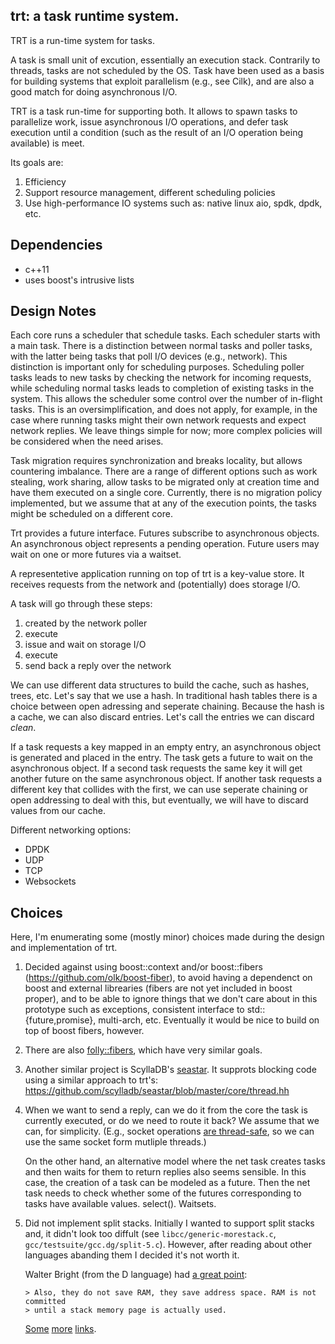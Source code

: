 trt: a task runtime system.
---------------------------

TRT is a run-time system for tasks.

A task is small unit of excution, essentially an execution stack. Contrarily to
threads, tasks are not scheduled by the OS. Task have been used as a  basis for
building systems that exploit parallelism (e.g., see Cilk), and are also a good
match for doing asynchronous I/O.

TRT is a task run-time for supporting both. It allows to spawn tasks to
parallelize work, issue asynchronous I/O operations, and  defer task execution
until a condition (such as the result of an I/O operation being available) is
meet.

Its goals are:

 1. Efficiency
 1. Support resource management, different scheduling policies
 1. Use high-performance IO systems such as: native linux aio, spdk, dpdk, etc.

Dependencies
------------
 - c++11
 - uses boost's intrusive lists

Design Notes
------------

Each core runs a scheduler that schedule tasks. Each scheduler starts with a
main task.  There is a distinction between normal tasks and poller tasks, with
the latter being tasks that poll I/O devices (e.g., network). This distinction
is important only for scheduling purposes. Scheduling poller tasks leads to new
tasks by checking the network for incoming requests, while scheduling normal
tasks leads to completion of existing tasks in the system. This allows the
scheduler some control over the number of in-flight tasks.  This is an
oversimplification, and does not apply, for example,  in the case where running
tasks might their own network requests and expect network replies. We leave
things simple for now; more complex policies will be considered when the need
arises.

Task migration requires synchronization and breaks locality, but allows
countering imbalance. There are a range of different options such as work
stealing, work sharing, allow tasks to be migrated only at creation time and
have them executed on a single core.  Currently, there is no migration policy
implemented, but we assume that at any of the execution points, the tasks might
be scheduled on a different core.

Trt provides a future interface. Futures subscribe to asynchronous objects. An
asynchronous object represents a pending operation. Future users may wait on one
or more futures via a waitset.

A representetive application running on top of trt is a key-value store. It
receives requests from the network and (potentially) does storage I/O.

A task will go through these steps:

 1. created by the network poller
 1. execute
 1. issue and wait on storage I/O
 1. execute
 1. send back a reply over the network

We can use different data structures to build the cache, such as hashes, trees,
etc.  Let's say that we use a hash. In traditional hash tables there is a choice
between open adressing and seperate chaining. Because the hash is a cache, we can
also discard entries. Let's call the entries we can discard _clean_.

If a task requests a key mapped in an empty entry, an asynchronous object is
generated and placed in the entry. The task gets a future to wait on the
asynchronous object.  If a second task requests the same key it will get another
future on the same asynchronous object.  If another task requests a different
key that collides with the first, we can use seperate chaining or open
addressing to deal with this, but eventually, we will have to discard values
from our cache.

Different networking options:

 - DPDK
 - UDP
 - TCP
 - Websockets


Choices
-------

Here, I'm enumerating some (mostly minor) choices made during the design and
implementation of trt.

1. Decided against using boost::context and/or boost::fibers
   (https://github.com/olk/boost-fiber), to avoid having a dependenct on boost
   and external librearies (fibers are not yet included in boost proper), and to
   be able to ignore things that we don't care about in this prototype such as
   exceptions, consistent interface to std::{future,promise}, multi-arch, etc.
   Eventually it would be nice to build on top of boost fibers, however.

1. There are also
   [folly::fibers](https://github.com/facebook/folly/tree/master/folly/fibers),
   which have very similar goals.

1. Another similar project is ScyllaDB's
   [seastar](https://github.com/scylladb/seastar). It supprots blocking code
   using a similar approach to trt's:
   https://github.com/scylladb/seastar/blob/master/core/thread.hh

1. When we want to send a reply, can we do it from the core the task is
   currently executed, or do we need to route it back? We assume that we can,
   for simplicity.  (E.g., socket operations [are
   thread-safe](http://pubs.opengroup.org/onlinepubs/9699919799/functions/V2_chap02.html#tag_15_09_01),
   so we can use the same socket form mutliple threads.)

   On the other hand, an alternative model where the net task creates tasks and
   then waits for them to return replies also seems sensible. In this case, the
   creation of a task can be modeled as a future. Then the net task needs to
   check whether some of the futures corresponding to tasks have available
   values. select(). Waitsets.

1.  Did not implement split stacks. Initially I wanted to support split stacks
    and, it didn't look too diffult (see `libcc/generic-morestack.c`,
    `gcc/testsuite/gcc.dg/split-5.c`). However, after reading about other languages
    abanding them I decided it's not worth it.

    Walter Bright (from the D language) had [a great
    point](http://forum.dlang.org/post/jtcn0a$2sft$1@digitalmars.com):

        > Also, they do not save RAM, they save address space. RAM is not committed
        > until a stack memory page is actually used.


    [Some](https://mail.mozilla.org/pipermail/rust-dev/2013-November/006314.html)
    [more](https://gcc.gnu.org/ml/gcc/2015-09/msg00176.html)
    [links](https://gcc.gnu.org/ml/gcc/2015-09/msg00177.html).

